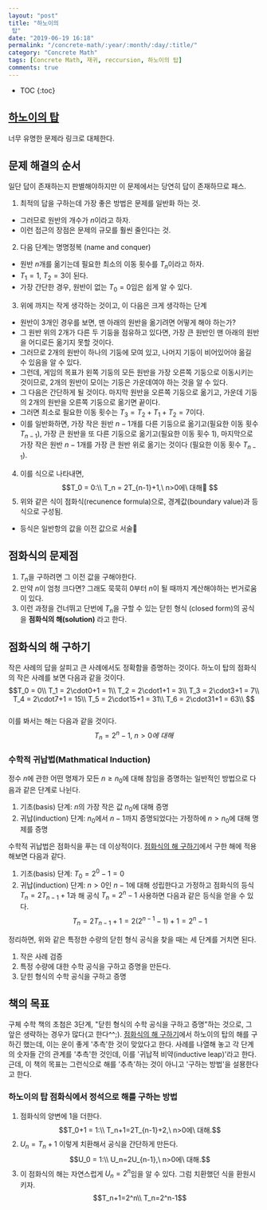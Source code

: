 ```yaml
---
layout: "post"
title: "하노이의 탑"
date: "2019-06-19 16:18"
permalink: "/concrete-math/:year/:month/:day/:title/"
category: "Concrete Math"
tags: [Concrete Math, 재귀, reccursion, 하노이의 탑]
comments: true
---
```


* TOC
{:toc}

## [하노이의 탑](https://ko.wikipedia.org/wiki/%ED%95%98%EB%85%B8%EC%9D%B4%EC%9D%98_%ED%83%91)
너무 유명한 문제라 링크로 대체한다.

## 문제 해결의 순서
일단 답이 존재하는지 판별해야하지만 이 문제에서는 당연히 답이 존재하므로 패스.
1. 최적의 답을 구하는데 가장 좋은 방법은 문제를 일반화 하는 것.
  * 그러므로 원반의 개수가 $n$이라고 하자.
  * 이런 접근의 장점은 문제의 규모를 훨씬 줄인다는 것.
2. 다음 단계는 명명정복 (name and conquer)
  * 원반 $n$개를 옮기는데 필요한 최소의 이동 횟수를 $T_n$이라고 하자.
  * $T_1=1$, $T_2=3$이 된다.
  * 가장 간단한 경우, 원반이 없는 $T_0=0$임은 쉽게 알 수 있다.
3. 위에 까지는 작게 생각하는 것이고, 이 다음은 크게 생각하는 단계
  * 원반이 3개인 경우를 보면, 맨 아래의 원반을 옮기려면 어떻게 해야 하는가?
  * 그 원반 위의 2개가 다른 두 기둥을 점유하고 있다면, 가장 큰 원반인 맨 아래의 원반을 어디로든 옮기지 못할 것이다.
  * 그러므로 2개의 원반이 하나의 기둥에 모여 있고, 나머지 기둥이 비어있어야 옮길 수 있음을 알 수 있다.
  * 그런데, 게임의 목표가 왼쪽 기둥의 모든 원반을 가장 오른쪽 기둥으로 이동시키는 것이므로, 2개의 원반이 모이는 기둥은 가운데여야 하는 것을 알 수 있다.
  * 그 다음은 간단하게 될 것이다. 마지막 원반을 오른쪽 기둥으로 옮기고, 가운데 기둥의 2개의 원반을 오른쪽 기둥으로 옮기면 끝이다.
  * 그러면 최소로 필요한 이동 횟수는 $T_3 = T_2+T_1+T_2=7$이다.
  * 이를 일반화하면, 가장 작은 원반 $n-1$개를 다른 기둥으로 옮기고(필요한 이동 횟수 $T_{n-1}$), 가장 큰 원반을 또 다른 기둥으로 옮기고(필요한 이동 횟수 1), 마지막으로 가장 작은 원반 $n-1$개를 가장 큰 원반 위로 옮기는 것이다 (필요한 이동 횟수 $T_{n-1}$).
4. 이를 식으로 나타내면,   
  $$T_0 = 0:\\
    T_n = 2T_{n-1}+1,\ n>0에\ 대해 $$
5. 위와 같은 식이 점화식(recunence formula)으로, 경계값(boundary value)과 등식으로 구성됨.
  * 등식은 일반항의 값을 이전 값으로 서술

## 점화식의 문제점
  1. $T_n$을 구하려면 그 이전 값을 구해야한다.
  2. 만약 $n$이 엄청 크다면? 그래도 묵묵히 0부터 $n$이 될 때까지 계산해야하는 번거로움이 있다.
  3. 이런 과정을 건너뛰고 단번에 $T_n$을 구할 수 있는 닫힌 형식 (closed form)의 공식을 **점화식의 해(solution)** 라고 한다.

## 점화식의 해 구하기
작은 사례의 답을 살피고 큰 사례에서도 정확함을 증명하는 것이다. 하노이 탑의 점화식의 작은 사례를 보면 다음과 같을 것이다.  
$$T_0 = 0\\
T_1 = 2\cdot0+1 = 1\\
T_2 = 2\cdot1+1 = 3\\
T_3 = 2\cdot3+1 = 7\\
T_4 = 2\cdot7+1 = 15\\
T_5 = 2\cdot15+1 = 31\\
T_6 = 2\cdot31+1 = 63\\ $$  
이를 봐서는 해는 다음과 같을 것이다.  
$$T_n = 2^n-1,\ n>0에\ 대해$$

### 수학적 귀납법(Mathmatical Induction)
정수 $n$에 관한 어떤 명제가 모든 $n\geq n_0$에 대해 참임을 증명하는 일반적인 방법으로 다음과 같은 단계로 나뉜다.  
1. 기초(basis) 단계: $n$의 가장 작은 값 $n_0$에 대해 증명  
2. 귀납(induction) 단계: $n_0$에서 $n-1$까지 증명되었다는 가정하에 $n>n_0$에 대해 명제를 증명  

수학적 귀납법은 점화식을 푸는 데 이상적이다. [점화식의 해 구하기](#점화식의-해-구하기)에서 구한 해에 적용해보면 다음과 같다.  
1. 기초(basis) 단계: $T_0=2^0-1=0$
2. 귀납(induction) 단계: $n>0$인 $n-1$에 대해 성립한다고 가정하고 점화식의 등식 $T_n = 2T_{n-1}+1$과 해 공식 $T_n = 2^n-1$ 사용하면 다음과 같은 등식을 얻을 수 있다.  
$$T_n = 2T_{n-1}+1=2(2^{n-1}-1)+1=2^n-1$$

정리하면, 위와 같은 특정한 수량의 닫힌 형식 공식을 찾을 때는 세 단계를 거치면 된다.
1. 작은 사례 검증
2. 특정 수량에 대한 수학 공식을 구하고 증명을 만든다.
3. 닫힌 형식의 수학 공식을 구하고 증명

## 책의 목표
구체 수학 책의 초첨은 3단계, "닫힌 형식의 수학 공식을 구하고 증명"하는 것으로, 그 앞은 생략하는 경우가 많다(고 한다^^;).
[점화식의 해 구하기](#점화식의-해-구하기)에서 하노이의 탑의 해를 구하긴 했는데, 이는 운이 좋게 '추측'한 것이 맞았다고 한다. 사례를 나열해 놓고 각 단계의 숫자들 간의 관계를 '추측'한 것인데, 이를 '귀납적 비약(inductive leap)'라고 한다.
근데, 이 책의 목표는 그런식으로 해를 '추측'하는 것이 아니고 '구하는 방법'을 설묭한다고 한다.

### 하노이의 탑 점화식에서 정석으로 해를 구하는 방법
1. 점화식의 양변에 1을 더한다.   
$$T_0+1 = 1:\\
T_n+1=2T_{n-1}+2,\ n>0에\ 대해.$$
2. $U_n=T_n+1$ 이렇게 치환해서 공식을 간단하게 만든다.  
$$U_0 = 1:\\
U_n=2U_{n-1},\ n>0에\ 대해.$$
3. 이 점화식의 해는 자연스럽게 $U_n=2^n$임을 알 수 있다. 그럼 치환했던 식을 환원시키자.  
$$T_n+1=2^n\\
T_n=2^n-1$$
